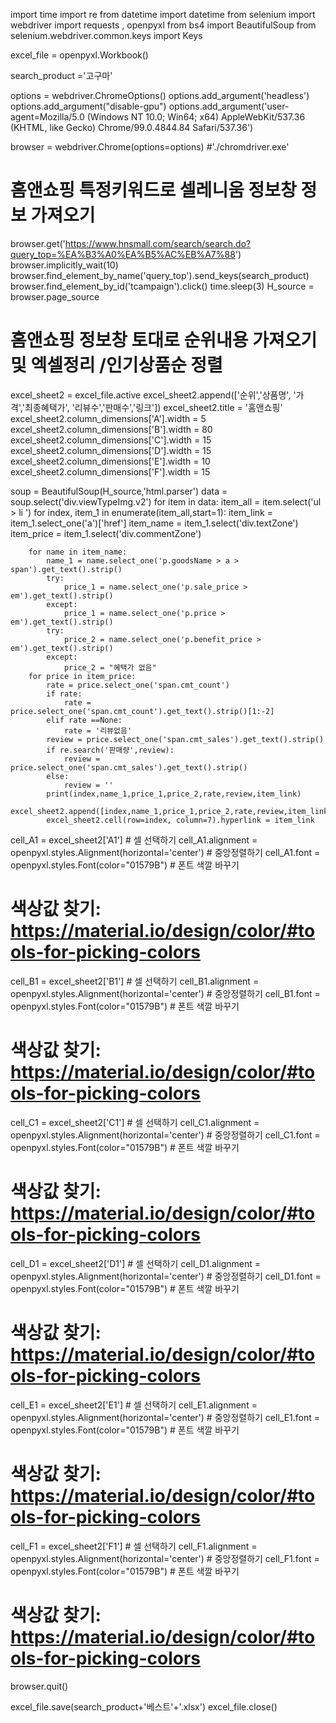 
import time
import re
from datetime import datetime
from selenium import webdriver
import requests , openpyxl
from bs4 import BeautifulSoup
from selenium.webdriver.common.keys import Keys


excel_file = openpyxl.Workbook()

search_product ='고구마'

options = webdriver.ChromeOptions()
options.add_argument('headless')
options.add_argument("disable-gpu")
options.add_argument('user-agent=Mozilla/5.0 (Windows NT 10.0; Win64; x64) AppleWebKit/537.36 (KHTML, like Gecko) Chrome/99.0.4844.84 Safari/537.36')

browser = webdriver.Chrome(options=options) #'./chromdriver.exe'


# 홈앤쇼핑 특정키워드로 셀레니움 정보창 정보 가져오기

browser.get('https://www.hnsmall.com/search/search.do?query_top=%EA%B3%A0%EA%B5%AC%EB%A7%88')
browser.implicitly_wait(10)
browser.find_element_by_name('query_top').send_keys(search_product)
browser.find_element_by_id('tcampaign').click()
time.sleep(3)
H_source = browser.page_source

# 홈앤쇼핑 정보창 토대로 순위내용 가져오기 및 엑셀정리 /인기상품순 정렬
excel_sheet2 = excel_file.active
excel_sheet2.append(['순위','상품명', '가격','최종혜택가', '리뷰수','판매수','링크'])
excel_sheet2.title = '홈앤쇼핑'
excel_sheet2.column_dimensions['A'].width = 5
excel_sheet2.column_dimensions['B'].width = 80
excel_sheet2.column_dimensions['C'].width = 15
excel_sheet2.column_dimensions['D'].width = 15
excel_sheet2.column_dimensions['E'].width = 10
excel_sheet2.column_dimensions['F'].width = 15

soup = BeautifulSoup(H_source,'html.parser')
data = soup.select('div.viewTypeImg.v2')
for item in data:
    item_all = item.select('ul > li ')
    for index, item_1 in enumerate(item_all,start=1):
        item_link = item_1.select_one('a')['href']
        item_name = item_1.select('div.textZone')
        item_price = item_1.select('div.commentZone')

        for name in item_name:
            name_1 = name.select_one('p.goodsName > a > span').get_text().strip()
            try:
                price_1 = name.select_one('p.sale_price > em').get_text().strip()   
            except:
                price_1 = name.select_one('p.price > em').get_text().strip()
            try:
                price_2 = name.select_one('p.benefit_price > em').get_text().strip()
            except:
                price_2 = "혜택가 없음"
        for price in item_price:
            rate = price.select_one('span.cmt_count')
            if rate:
                rate = price.select_one('span.cmt_count').get_text().strip()[1:-2]
            elif rate ==None:
                rate = '리뷰없음'
            review = price.select_one('span.cmt_sales').get_text().strip()
            if re.search('판매량',review):
                review = price.select_one('span.cmt_sales').get_text().strip()
            else:
                review = ''
            print(index,name_1,price_1,price_2,rate,review,item_link)
            excel_sheet2.append([index,name_1,price_1,price_2,rate,review,item_link])
            excel_sheet2.cell(row=index, column=7).hyperlink = item_link

cell_A1 = excel_sheet2['A1'] # 셀 선택하기
cell_A1.alignment = openpyxl.styles.Alignment(horizontal='center') # 중앙정렬하기
cell_A1.font = openpyxl.styles.Font(color="01579B") # 폰트 색깔 바꾸기
# 색상값 찾기: https://material.io/design/color/#tools-for-picking-colors

cell_B1 = excel_sheet2['B1'] # 셀 선택하기
cell_B1.alignment = openpyxl.styles.Alignment(horizontal='center') # 중앙정렬하기
cell_B1.font = openpyxl.styles.Font(color="01579B") # 폰트 색깔 바꾸기
# 색상값 찾기: https://material.io/design/color/#tools-for-picking-colors

cell_C1 = excel_sheet2['C1'] # 셀 선택하기
cell_C1.alignment = openpyxl.styles.Alignment(horizontal='center') # 중앙정렬하기
cell_C1.font = openpyxl.styles.Font(color="01579B") # 폰트 색깔 바꾸기
# 색상값 찾기: https://material.io/design/color/#tools-for-picking-colors

cell_D1 = excel_sheet2['D1'] # 셀 선택하기
cell_D1.alignment = openpyxl.styles.Alignment(horizontal='center') # 중앙정렬하기
cell_D1.font = openpyxl.styles.Font(color="01579B") # 폰트 색깔 바꾸기
# 색상값 찾기: https://material.io/design/color/#tools-for-picking-colors

cell_E1 = excel_sheet2['E1'] # 셀 선택하기
cell_E1.alignment = openpyxl.styles.Alignment(horizontal='center') # 중앙정렬하기
cell_E1.font = openpyxl.styles.Font(color="01579B") # 폰트 색깔 바꾸기
# 색상값 찾기: https://material.io/design/color/#tools-for-picking-colors

cell_F1 = excel_sheet2['F1'] # 셀 선택하기
cell_F1.alignment = openpyxl.styles.Alignment(horizontal='center') # 중앙정렬하기
cell_F1.font = openpyxl.styles.Font(color="01579B") # 폰트 색깔 바꾸기
# 색상값 찾기: https://material.io/design/color/#tools-for-picking-colors            

browser.quit()

excel_file.save(search_product+'베스트'+'.xlsx')
excel_file.close()
